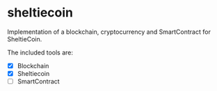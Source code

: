 # sheltiecoin

Implementation of a blockchain, cryptocurrency and SmartContract for SheltieCoin.

The included tools are:

- [X] Blockchain
- [X] Sheltiecoin
- [ ] SmartContract
